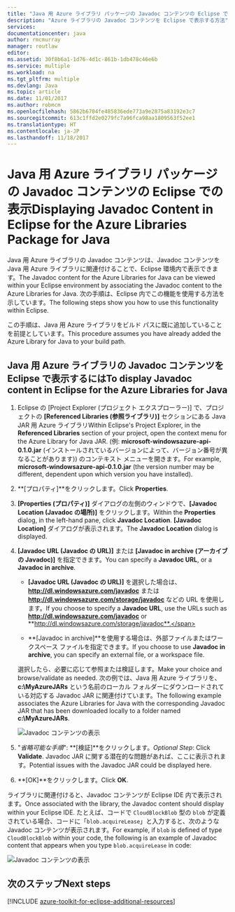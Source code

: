 ```yaml
---
title: "Java 用 Azure ライブラリ パッケージの Javadoc コンテンツの Eclipse での表示"
description: "Azure ライブラリの Javadoc コンテンツを Eclipse で表示する方法"
services: 
documentationcenter: java
author: rmcmurray
manager: routlaw
editor: 
ms.assetid: 30f8b6a1-1d76-4d1c-861b-1db478c46e6b
ms.service: multiple
ms.workload: na
ms.tgt_pltfrm: multiple
ms.devlang: Java
ms.topic: article
ms.date: 11/01/2017
ms.author: robmcm
ms.openlocfilehash: 5862b6704fe485836ede773a9e2875a83192e3c7
ms.sourcegitcommit: 613c1ffd2e0279fc7a96fca98aa1809563f52ee1
ms.translationtype: HT
ms.contentlocale: ja-JP
ms.lasthandoff: 11/18/2017
---
```

# <a name="displaying-javadoc-content-in-eclipse-for-the-azure-libraries-package-for-java"></a><span data-ttu-id="12cb7-103">Java 用 Azure ライブラリ パッケージの Javadoc コンテンツの Eclipse での表示</span><span class="sxs-lookup"><span data-stu-id="12cb7-103">Displaying Javadoc Content in Eclipse for the Azure Libraries Package for Java</span></span>

<span data-ttu-id="12cb7-104">Java 用 Azure ライブラリの Javadoc コンテンツは、Javadoc コンテンツを Java 用 Azure ライブラリに関連付けることで、Eclipse 環境内で表示できます。</span><span class="sxs-lookup"><span data-stu-id="12cb7-104">The Javadoc content for the Azure Libraries for Java can be viewed within your Eclipse environment by associating the Javadoc content to the Azure Libraries for Java.</span></span> <span data-ttu-id="12cb7-105">次の手順は、Eclipse 内でこの機能を使用する方法を示しています。</span><span class="sxs-lookup"><span data-stu-id="12cb7-105">The following steps show you how to use this functionality within Eclipse.</span></span>

<span data-ttu-id="12cb7-106">この手順は、Java 用 Azure ライブラリをビルド パスに既に追加していることを前提としています。</span><span class="sxs-lookup"><span data-stu-id="12cb7-106">This procedure assumes you have already added the Azure Library for Java to your build path.</span></span>

## <a name="to-display-javadoc-content-in-eclipse-for-the-azure-libraries-for-java"></a><span data-ttu-id="12cb7-107">Java 用 Azure ライブラリの Javadoc コンテンツを Eclipse で表示するには</span><span class="sxs-lookup"><span data-stu-id="12cb7-107">To display Javadoc content in Eclipse for the Azure Libraries for Java</span></span>

1. <span data-ttu-id="12cb7-108">Eclipse の [Project Explorer (プロジェクト エクスプローラー)] で、プロジェクトの **[Referenced Libraries (参照ライブラリ)]** セクションにある Java JAR 用 Azure ライブラリ</span><span class="sxs-lookup"><span data-stu-id="12cb7-108">Within Eclipse's Project Explorer, in the **Referenced Libraries** section of your project, open the context menu for the Azure Library for Java JAR.</span></span> <span data-ttu-id="12cb7-109">(例: **microsoft-windowsazure-api-0.1.0.jar** (インストールされているバージョンによって、バージョン番号が異なることがあります)) のコンテキスト メニューを開きます。</span><span class="sxs-lookup"><span data-stu-id="12cb7-109">For example, **microsoft-windowsazure-api-0.1.0.jar** (the version number may be different, dependent upon which version you have installed).</span></span>

1. <span data-ttu-id="12cb7-110">**[プロパティ]**をクリックします。</span><span class="sxs-lookup"><span data-stu-id="12cb7-110">Click **Properties**.</span></span>

1. <span data-ttu-id="12cb7-111">**[Properties (プロパティ)]** ダイアログの左側のウィンドウで、**[Javadoc Location (Javadoc の場所)]** をクリックします。</span><span class="sxs-lookup"><span data-stu-id="12cb7-111">Within the **Properties** dialog, in the left-hand pane, click **Javadoc Location**.</span></span> <span data-ttu-id="12cb7-112">**[Javadoc Location]** ダイアログが表示されます。</span><span class="sxs-lookup"><span data-stu-id="12cb7-112">The **Javadoc Location** dialog is displayed.</span></span>

1. <span data-ttu-id="12cb7-113">**[Javadoc URL (Javadoc の URL)]** または **[Javadoc in archive (アーカイブの Javadoc)]** を指定できます。</span><span class="sxs-lookup"><span data-stu-id="12cb7-113">You can specify a **Javadoc URL**, or a **Javadoc in archive**.</span></span>

   * <span data-ttu-id="12cb7-114">**[Javadoc URL (Javadoc の URL)]** を選択した場合は、**http://dl.windowsazure.com/javadoc** または **http://dl.windowsazure.com/storage/javadoc** などの URL を使用します。</span><span class="sxs-lookup"><span data-stu-id="12cb7-114">If you choose to specify a **Javadoc URL**, use the URLs such as **http://dl.windowsazure.com/javadoc** or **http://dl.windowsazure.com/storage/javadoc**.</span></span>

   * <span data-ttu-id="12cb7-115">**[Javadoc in archive]**を使用する場合は、外部ファイルまたはワークスペース ファイルを指定できます。</span><span class="sxs-lookup"><span data-stu-id="12cb7-115">If you choose to use **Javadoc in archive**, you can specify an external file, or a workspace file.</span></span>

   <span data-ttu-id="12cb7-116">選択したら、必要に応じて参照または検証します。</span><span class="sxs-lookup"><span data-stu-id="12cb7-116">Make your choice and browse/validate as needed.</span></span> <span data-ttu-id="12cb7-117">次の例では、Java 用 Azure ライブラリを、**c:\MyAzureJARs** という名前のローカル フォルダーにダウンロードされている対応する Javadoc JAR に関連付けています。</span><span class="sxs-lookup"><span data-stu-id="12cb7-117">The following example associates the Azure Libraries for Java with the corresponding Javadoc JAR that has been downloaded locally to a folder named **c:\MyAzureJARs**.</span></span>

   ![Javadoc コンテンツの表示][ic553487]

1. <span data-ttu-id="12cb7-119">"*省略可能な手順*": **[検証]**をクリックします。</span><span class="sxs-lookup"><span data-stu-id="12cb7-119">*Optional Step*: Click **Validate**.</span></span> <span data-ttu-id="12cb7-120">Javadoc JAR に関する潜在的な問題があれば、ここに表示されます。</span><span class="sxs-lookup"><span data-stu-id="12cb7-120">Potential issues with the Javadoc JAR could be displayed here.</span></span>

1. <span data-ttu-id="12cb7-121">**[OK]**をクリックします。</span><span class="sxs-lookup"><span data-stu-id="12cb7-121">Click **OK**.</span></span>

<span data-ttu-id="12cb7-122">ライブラリに関連付けると、Javadoc コンテンツが Eclipse IDE 内で表示されます。</span><span class="sxs-lookup"><span data-stu-id="12cb7-122">Once associated with the library, the Javadoc content should display within your Eclipse IDE.</span></span> <span data-ttu-id="12cb7-123">たとえば、コードで `CloudBlockBlob` 型の `blob` が定義されている場合、コードに「`blob.acquireLease`」と入力すると、次のような Javadoc コンテンツが表示されます。</span><span class="sxs-lookup"><span data-stu-id="12cb7-123">For example, if `blob` is defined of type `CloudBlockBlob` within your code, the following is an example of Javadoc content that appears when you type `blob.acquireLease` in code:</span></span>

![Javadoc コンテンツの表示][ic553488]

## <a name="next-steps"></a><span data-ttu-id="12cb7-125">次のステップ</span><span class="sxs-lookup"><span data-stu-id="12cb7-125">Next steps</span></span>

[!INCLUDE [azure-toolkit-for-eclipse-additional-resources](../includes/azure-toolkit-for-eclipse-additional-resources.md)]

<!-- URL List -->

<!-- Legacy MSDN URL = https://msdn.microsoft.com/library/azure/hh698319.aspx -->

<!-- IMG List -->

[ic553487]: media/azure-toolkit-for-eclipse-displaying-javadoc-content-for-azure-libraries/ic553487.png
[ic553488]: media/azure-toolkit-for-eclipse-displaying-javadoc-content-for-azure-libraries/ic553488.png
